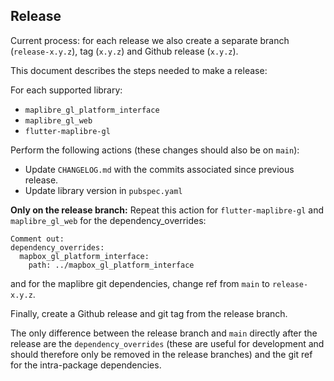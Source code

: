 ## Release

Current process: for each release we also create a separate branch (`release-x.y.z`), tag (`x.y.z`) and Github release (`x.y.z`).

This document describes the steps needed to make a release:

For each supported library:
 - `maplibre_gl_platform_interface`
 - `maplibre_gl_web`
 - `flutter-maplibre-gl`

Perform the following actions (these changes should also be on `main`):
 - Update `CHANGELOG.md` with the commits associated since previous release.
 - Update library version in `pubspec.yaml`


**Only on the release branch:** Repeat this action for `flutter-maplibre-gl` and `maplibre_gl_web` for the dependency_overrides:

```
Comment out:
dependency_overrides:
  mapbox_gl_platform_interface:
    path: ../mapbox_gl_platform_interface
```

and for the maplibre git dependencies, change ref from `main` to `release-x.y.z`.

Finally, create a Github release and git tag from the release branch.

The only difference between the release branch and `main` directly after the release are the `dependency_overrides` (these are useful for development and should therefore only be removed in the release branches) and the git ref for the intra-package dependencies.
